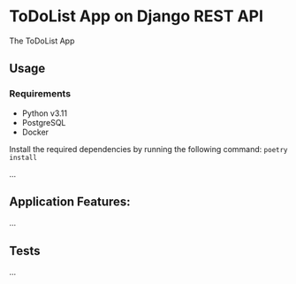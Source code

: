 # ToDoList App on Django REST API

The ToDoList App
## Usage

### Requirements
* Python v3.11
* PostgreSQL
* Docker

Install the required dependencies by running the following command: `poetry install`

...

## Application Features:

...

## Tests

...
